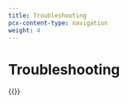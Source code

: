 ```yaml
---
title: Troubleshooting
pcx-content-type: navigation
weight: 4
---
```


# Troubleshooting

{{<directory-listing>}}